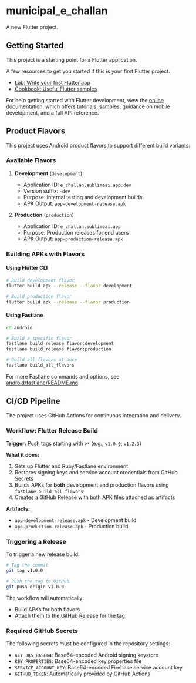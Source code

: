 # municipal_e_challan

A new Flutter project.

## Getting Started

This project is a starting point for a Flutter application.

A few resources to get you started if this is your first Flutter project:

- [Lab: Write your first Flutter app](https://docs.flutter.dev/get-started/codelab)
- [Cookbook: Useful Flutter samples](https://docs.flutter.dev/cookbook)

For help getting started with Flutter development, view the
[online documentation](https://docs.flutter.dev/), which offers tutorials,
samples, guidance on mobile development, and a full API reference.

## Product Flavors

This project uses Android product flavors to support different build variants:

### Available Flavors

1. **Development** (`development`)
   - Application ID: `e_challan.sublimeai.app.dev`
   - Version suffix: `-dev`
   - Purpose: Internal testing and development builds
   - APK Output: `app-development-release.apk`

2. **Production** (`production`)
   - Application ID: `e_challan.sublimeai.app`
   - Purpose: Production releases for end users
   - APK Output: `app-production-release.apk`

### Building APKs with Flavors

#### Using Flutter CLI
```bash
# Build development flavor
flutter build apk --release --flavor development

# Build production flavor
flutter build apk --release --flavor production
```

#### Using Fastlane
```bash
cd android

# Build a specific flavor
fastlane build_release flavor:development
fastlane build_release flavor:production

# Build all flavors at once
fastlane build_all_flavors
```

For more Fastlane commands and options, see [android/fastlane/README.md](android/fastlane/README.md).

## CI/CD Pipeline

The project uses GitHub Actions for continuous integration and delivery.

### Workflow: Flutter Release Build

**Trigger:** Push tags starting with `v*` (e.g., `v1.0.0`, `v1.2.3`)

**What it does:**
1. Sets up Flutter and Ruby/Fastlane environment
2. Restores signing keys and service account credentials from GitHub Secrets
3. Builds APKs for **both** development and production flavors using `fastlane build_all_flavors`
4. Creates a GitHub Release with both APK files attached as artifacts

**Artifacts:**
- `app-development-release.apk` - Development build
- `app-production-release.apk` - Production build

### Triggering a Release

To trigger a new release build:

```bash
# Tag the commit
git tag v1.0.0

# Push the tag to GitHub
git push origin v1.0.0
```

The workflow will automatically:
- Build APKs for both flavors
- Attach them to the GitHub Release for the tag

### Required GitHub Secrets

The following secrets must be configured in the repository settings:

- `KEY_JKS_BASE64`: Base64-encoded Android signing keystore
- `KEY_PROPERTIES`: Base64-encoded key.properties file
- `SERVICE_ACCOUNT_KEY`: Base64-encoded Firebase service account key
- `GITHUB_TOKEN`: Automatically provided by GitHub Actions
